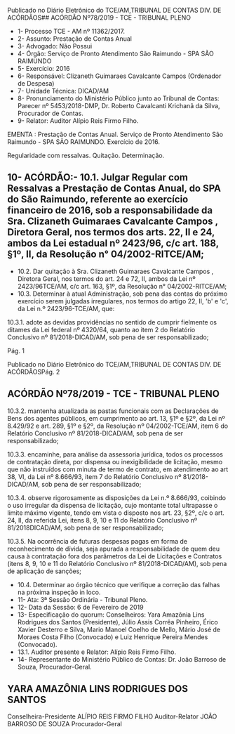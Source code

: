 Publicado  no  Diário  Eletrônico do TCE/AM,TRIBUNAL DE CONTAS DIV. DE ACÓRDÃOS## ACÓRDÃO Nº78/2019 - TCE - TRIBUNAL PLENO

- 1- Processo TCE - AM nº 11362/2017.
- 2- Assunto: Prestação de Contas Anual
- 3- Advogado: Não Possui
- 4- Órgão: Serviço de Pronto Atendimento São Raimundo - SPA SÃO RAIMUNDO
- 5- Exercício: 2016
- 6- Responsável: Clizaneth Guimaraes Cavalcante Campos (Ordenador de Despesa)
- 7- Unidade Técnica: DICAD/AM
- 8- Pronunciamento  do  Ministério  Público  junto  ao  Tribunal  de  Contas: Parecer  nº 5453/2018-DMP, Dr. Roberto Cavalcanti Krichanã da Silva, Procurador de Contas.
- 9- Relator: Auditor Alípio Reis Firmo Filho.

EMENTA :  Prestação  de  Contas  Anual.  Serviço  de Pronto  Atendimento  São  Raimundo  -  SPA  SÃO RAIMUNDO. Exercício de 2016.

Regularidade com ressalvas. Quitação. Determinação.

## 10-  ACÓRDÃO:- 10.1. Julgar Regular com Ressalvas a Prestação de Contas Anual, do SPA do  São  Raimundo,  referente  ao  exercício  financeiro  de  2016,  sob  a responsabilidade da Sra. Clizaneth Guimaraes Cavalcante Campos , Diretora Geral, nos termos dos arts. 22, II e 24, ambos da Lei estadual nº 2423/96, c/c art. 188, §1º, II, da Resolução n° 04/2002-RITCE/AM;
- 10.2. Dar  quitação à Sra.  Clizaneth  Guimaraes  Cavalcante  Campos , Diretora Geral, nos termos do art. 24 e 72, II, ambos da Lei nº 2423/96TCE/AM, c/c art. 163, §1º, da Resolução n° 04/2002-RITCE/AM;
- 10.3. Determinar à  atual  Administração,  sob  pena  das  contas  do  próximo exercício serem julgadas irregulares, nos termos do artigo 22, II, 'b' e 'c', da Lei n.º 2423/96-TCE/AM, que:

10.3.1.  adote as  devidas  providências  no  sentido  de  cumprir fielmente  os  ditames  da  Lei  federal  nº  4320/64,  quanto  ao item 2 do Relatório Conclusivo nº 81/2018-DICAD/AM, sob pena de ser responsabilizado;

Pág. 1

Publicado  no  Diário  Eletrônico do TCE/AM,TRIBUNAL DE CONTAS DIV. DE ACÓRDÃOSPág. 2

## ACÓRDÃO Nº78/2019 - TCE - TRIBUNAL PLENO

10.3.2.  mantenha atualizada as pastas funcionais com as Declarações de Bens dos agentes públicos, em cumprimento ao art. 13, §1º e §2º, da Lei nº 8.429/92 e art. 289, §1º e §2º, da Resolução nº 04/2002-TCE/AM, item 6 do Relatório  Conclusivo  nº  81/2018-DICAD/AM,  sob  pena  de ser responsabilizado;

10.3.3.  encaminhe, para análise da assessoria jurídica, todos os processos de contratação direta, por dispensa ou inexigibilidade de licitação,  mesmo que não instruídos com minuta de termo de contrato, em atendimento ao art 38, VI, da  Lei  nº  8.666/93,  item  7  do  Relatório  Conclusivo  nº 81/2018-DICAD/AM, sob pena de ser responsabilizado;

10.3.4.  observe rigorosamente as disposições da Lei n.º 8.666/93, coibindo  o  uso  irregular  da  dispensa  de  licitação,  cujo montante total ultrapasse o limite máximo vigente, tendo em vista o disposto nos art. 23, §2º, c/c o art. 24, II, da referida Lei, itens 8, 9, 10 e 11 do Relatório Conclusivo nº 81/2018DICAD/AM, sob pena de ser responsabilizado;

10.3.5.  Na  ocorrência  de  futuras  despesas  pagas  em  forma  de reconhecimento de dívida, seja apurada a responsabilidade de quem deu causa à contratação fora dos parâmetros da Lei  de  Licitações  e  Contratos  (itens  8,  9,  10  e  11  do Relatório  Conclusivo  nº  81/2018-DICAD/AM),  sob  pena  de aplicação de sanções;

- 10.4. Determinar ao  órgão  técnico  que  verifique  a  correção  das  falhas  na próxima inspeção in loco.
- 11-  Ata: 3ª Sessão Ordinária - Tribunal Pleno.
- 12-  Data da Sessão: 6 de Fevereiro de 2019
- 13-  Especificação  do  quorum: Conselheiros: Yara  Amazônia  Lins  Rodrigues  dos Santos (Presidente), Júlio Assis Corrêa Pinheiro, Érico Xavier Desterro e Silva, Mario Manoel  Coelho  de  Mello,  Mário  José  de  Moraes  Costa  Filho  (Convocado)  e  Luiz Henrique Pereira Mendes (Convocado).
- 13.1. Auditor presente e Relator: Alípio Reis Firmo Filho.
- 14-  Representante  do  Ministério  Público  de  Contas: Dr. João  Barroso  de  Souza, Procurador-Geral.

## YARA AMAZÔNIA LINS RODRIGUES DOS SANTOS

Conselheira-Presidente ALÍPIO REIS FIRMO FILHO Auditor-Relator JOÃO BARROSO DE SOUZA Procurador-Geral
